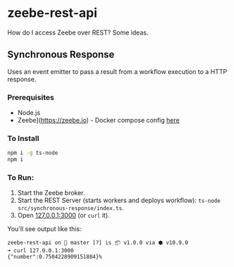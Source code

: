 # zeebe-rest-api

How do I access Zeebe over REST? Some ideas.

## Synchronous Response

Uses an event emitter to pass a result from a workflow execution to a HTTP response.

### Prerequisites

* Node.js
* Zeebe](https://zeebe.io) - Docker compose config [here](https://github.com/jwulf/zeebe-operate-docker)

### To Install

```bash
npm i -g ts-node
npm i
```

### To Run:

1. Start the Zeebe broker.
2. Start the REST Server (starts workers and deploys workflow): `ts-node src/synchronous-response/index.ts`.
3. Open [127.0.0.1:3000](http://127.0.0.1:3000) (or `curl` it).

You'll see output like this:

```
zeebe-rest-api on  master [?] is 📦 v1.0.0 via ⬢ v10.9.0
➜ curl 127.0.0.1:3000
{"number":0.7504228909151884}%
```